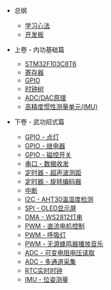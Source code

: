 - 总纲

  - [学习心法](ch_01_overview.md)
  - [开发板](ch_02_board.md)

- 上卷 - 内功基础篇

  - [STM32F103C8T6](ch_03_stm32f103c8t6.md)
  - [寄存器](ch_04_registers.md)
  - [GPIO](ch_05_gpio.md)
  - [时钟树](ch_06_clock_tree.md)
  - [ADC/DAC原理](ch_07_adc_dac.md)
  - [高精度惯性测量单元(IMU)](imu.md)


- 下卷 - 武功招式篇

  - [GPIO - 点灯](ch_08_gpio_led.md)
  - [GPIO - 继电器](ch_09_gpio_relay.md)
  - [GPIO - 磁控开关](ch_19_adc_brightness.md)
  - [串口 - 数据收发](ch_10_serial.md)
  - [定时器 - 超声波测距](ch_11_timer_ultrasonic_distance.md)
  - [定时器 - 旋转编码器](ch_12_timer_encoder.md)
  - [中断](ch_13_interrupt.md)
  - [I2C - AHT30温湿度检测](ch_14_i2c_aht30.md)
  - [SPI - OLED显示屏](ch_15_spi_oled.md)
  - [DMA - WS2812灯串](ch_16_dma_ws2812.md)
  - [PWM - 直流电机控制](ch_17_pwm_motor.md)
  - [PWM - 呼吸灯](ch_21_dac_breathing_light.md)
  - [PWM - 无源蜂鸣器播放音乐](ch_18_pwm_passive_buzzer.md)
  - [ADC - 可变电阻电压读取](ch_20_adc_multi_channel_acqusition.md)
  - [ADC - 多通道采集](ch_20_adc_multi_channel_acqusition.md)
  - [RTC实时时钟](ch_22_rtc.md)
  - [IMU - 位姿测量](imu_practice.md)




